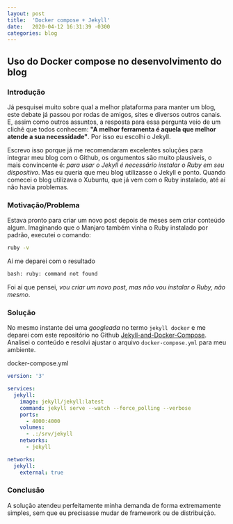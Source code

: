 ```yaml
---
layout: post
title:  'Docker compose + Jekyll'
date:   2020-04-12 16:31:39 -0300
categories: blog
---
```


## Uso do Docker compose no desenvolvimento do blog

### Introdução

Já pesquisei muito sobre qual a melhor plataforma para manter um blog, este debate já passou por rodas de amigos, sites e diversos outros canais. E, assim como outros assuntos, a resposta para essa pergunta veio de um clichê que todos conhecem: **"A melhor ferramenta é aquela que melhor atende a sua necessidade"**. Por isso eu escolhi o Jekyll.

Escrevo isso porque já me recomendaram excelentes soluções para integrar meu blog com o Github, os orgumentos são muito plausíveis, o mais convincente é: _para usar o Jekyll é necessário instalar o Ruby em seu dispositivo_. Mas eu queria que meu blog utilizasse o Jekyll e ponto. Quando comecei o blog utilizava o Xubuntu, que já vem com o Ruby instalado, até aí não havia problemas.

### Motivação/Problema

Estava pronto para criar um novo post depois de meses sem criar conteúdo algum. Imaginando que o Manjaro também vinha o Ruby instalado por padrão, executei o comando:

```bash
ruby -v
```

Aí me deparei com o resultado

```bash
bash: ruby: command not found
```

Foi aí que pensei, _vou criar um novo post, mas não vou instalar o Ruby, não mesmo_.

### Solução

No mesmo instante dei uma _googleada_ no termo `jekyll docker` e me deparei com este repositório no Github [Jekyll-and-Docker-Compose](https://github.com/joeltennant/Jekyll-and-Docker-Compose). Analisei o conteúdo e resolvi ajustar o arquivo `docker-compose.yml` para meu ambiente.

docker-compose.yml

```yaml
version: '3'

services:
  jekyll:
    image: jekyll/jekyll:latest
    command: jekyll serve --watch --force_polling --verbose
    ports:
      - 4000:4000
    volumes:
      - .:/srv/jekyll
    networks:
      - jekyll

networks:
  jekyll:
    external: true
```

### Conclusão

A solução atendeu perfeitamente minha demanda de forma extremamente simples, sem que eu precisasse mudar de framework ou de distribuição.
